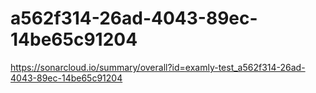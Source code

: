 # a562f314-26ad-4043-89ec-14be65c91204
https://sonarcloud.io/summary/overall?id=examly-test_a562f314-26ad-4043-89ec-14be65c91204
